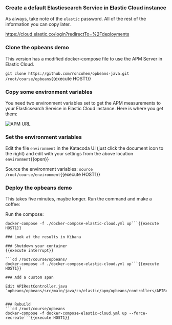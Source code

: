 ### Create a default Elasticsearch Service in Elastic Cloud instance
As always, take note of the `elastic` password.  All of the rest of the information you can copy later.

https://cloud.elastic.co/login?redirectTo=%2Fdeployments

### Clone the opbeans demo

This version has a modified docker-compose file to use the APM Server in Elastic Cloud.

`git clone https://github.com/roncohen/opbeans-java.git /root/course/opbeans`{{execute HOST1}}

### Copy some environment variables

You need two environment variables set to get the APM measurements to your Elasticsearch Service in Elastic Cloud instance.  Here is where you get them:

![APM URL](https://user-images.githubusercontent.com/25182304/52072876-0ef61680-2554-11e9-9068-ad626da21397.png)

### Set the environment variables

Edit the file `environment` in the Katacoda UI (just click the document icon to the right) and edit with your settings from the above location
`environment`{{open}}

Source the environment variables:
`source /root/course/environment`{{execute HOST1}}

### Deploy the opbeans demo

This takes five minutes, maybe longer.  Run the command and make a coffee:

Run the compose:
```cd /root/course/opbeans/
docker-compose -f ./docker-compose-elastic-cloud.yml up```{{execute HOST1}}

### Look at the results in Kibana

### Shutdown your container
{{execute interrupt}}

```cd /root/course/opbeans/
docker-compose -f ./docker-compose-elastic-cloud.yml up```{{execute HOST1}} 

### Add a custom span

Edit APIRestController.java `opbeans/opbeans/src/main/java/co/elastic/apm/opbeans/controllers/APIRestController.java`{{open}}


### Rebuild
```cd /root/course/opbeans
docker-compose -f docker-compose-elastic-cloud.yml up --force-recreate```{{execute HOST1}}

